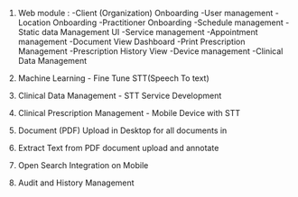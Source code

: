 1. Web module :
     -Client (Organization) Onboarding
     -User management
     -Location Onboarding
     -Practitioner Onboarding
     -Schedule management
     -Static data Management UI
     -Service management
     -Appointment management
     -Document View Dashboard
     -Print Prescription Management
     -Prescription History View
     -Device management
     -Clinical Data Management
     
2. Machine Learning - Fine Tune STT(Speech To text)
3. Clinical Data Management - STT Service Development
4. Clinical Prescription Management - Mobile Device with STT 
5. Document (PDF) Upload in Desktop for all documents in
6. Extract Text from PDF document upload and annotate
7. Open Search Integration on Mobile
8. Audit and History Management

